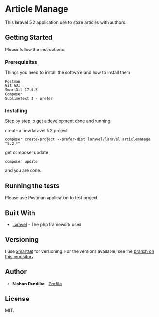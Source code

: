 # Article Manage

This laravel 5.2 application use to store articles with authors.

## Getting Started

Please follow the instructions.

### Prerequisites

Things you need to install the software and how to install them

```
Postman
Git GUI
SmartGit 17.0.5
Composer
SublimeText 3 - prefer
```
### Installing

Step by step to get a development done and running

create a new laravel 5.2 project

```
composer create-project --prefer-dist laravel/laravel articlemanage "5.2.*"
```
get composer update

```
composer update
```
and you are done.

## Running the tests

Please use Postman application to test project.

## Built With

* [Laravel](https://laravel.com/docs/5.2/) - The php framework used

## Versioning

I use [SmartGit](http://www.syntevo.com/smartgit/) for versioning. For the versions available, see the [branch on this repository](https://github.com/nishanrandika/articlemanage/commits/master).

## Author

* **Nishan Randika** - [Profile](https://github.com/nishanrandika)

## License

MIT.
